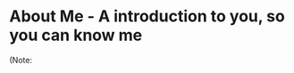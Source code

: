 About Me - A introduction to you, so you can know me
====================================================
(Note:
